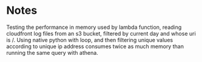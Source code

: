 # Notes

Testing the performance in memory used by lambda function, reading cloudfront log files from an s3 bucket, filtered by current day and whose uri is /. Using native python with loop, and then filtering unique values according to unique ip address consumes twice as much memory than running the same query with athena.
